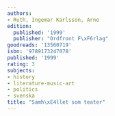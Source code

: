 ```yaml
---
authors:
- Ruth, Ingemar Karlsson, Arne
edition:
  published: '1999'
  publisher: "Ordfront F\xF6rlag"
goodreads: '13560719'
isbn: '9789173247078'
published: '1999'
rating: 3
subjects:
- history
- literature-music-art
- politics
- svenska
title: "Samh\xE4llet som teater"
---
```


